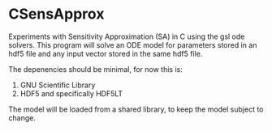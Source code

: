 # CSensApprox
Experiments with Sensitivity Approximation (SA) in C using the gsl ode solvers.
This program will solve an ODE model for parameters stored in an hdf5 file and any input vector stored in the same hdf5 file.

The depenencies should be minimal, for now this is:

1. GNU Scientific Library
2. HDF5 and specifically HDF5LT

The model will be loaded from a shared library, to keep the model subject to change.
